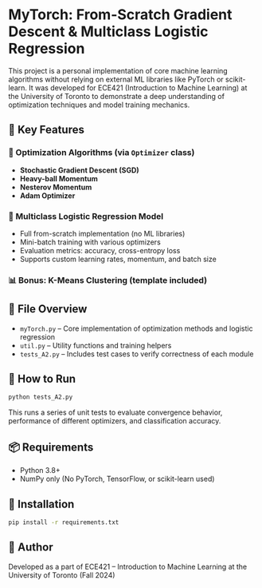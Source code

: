 # MyTorch: From-Scratch Gradient Descent & Multiclass Logistic Regression

This project is a personal implementation of core machine learning algorithms without relying on external ML libraries like PyTorch or scikit-learn. It was developed for ECE421 (Introduction to Machine Learning) at the University of Toronto to demonstrate a deep understanding of optimization techniques and model training mechanics.

## 🧠 Key Features

### 🔁 Optimization Algorithms (via `Optimizer` class)
- **Stochastic Gradient Descent (SGD)**
- **Heavy-ball Momentum**
- **Nesterov Momentum**
- **Adam Optimizer**

### 🧪 Multiclass Logistic Regression Model
- Full from-scratch implementation (no ML libraries)
- Mini-batch training with various optimizers
- Evaluation metrics: accuracy, cross-entropy loss
- Supports custom learning rates, momentum, and batch size

### 📊 Bonus: K-Means Clustering (template included)

## 📁 File Overview
- `myTorch.py` – Core implementation of optimization methods and logistic regression
- `util.py` – Utility functions and training helpers
- `tests_A2.py` – Includes test cases to verify correctness of each module

## 🧪 How to Run
```bash
python tests_A2.py
```

This runs a series of unit tests to evaluate convergence behavior, performance of different optimizers, and classification accuracy.

## 📦 Requirements
- Python 3.8+
- NumPy only (No PyTorch, TensorFlow, or scikit-learn used)

## 🔧 Installation
```bash
pip install -r requirements.txt
```
## 📝 Author
Developed as a part of ECE421 – Introduction to Machine Learning at the University of Toronto (Fall 2024)
